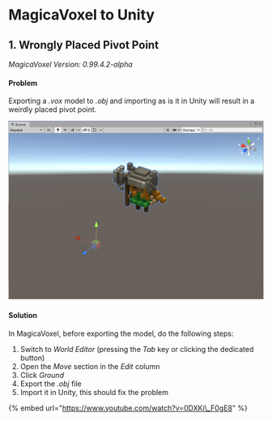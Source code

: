 # MagicaVoxel to Unity

## 1. Wrongly Placed Pivot Point

 _MagicaVoxel Version: 0.99.4.2-alpha_

#### Problem

Exporting a _.vox_ model to _.obj_ and importing as is it in Unity will result in a weirdly placed pivot point.

![The imported character has a wrongly placed pivot point](../.gitbook/assets/wrong_pivot.png)

#### Solution

In MagicaVoxel, before exporting the model, do the following steps:

1. Switch to _World Editor_ \(pressing the _Tab_ key or clicking the dedicated button\)
2. Open the _Move_ section in the _Edit_ column
3. Click _Ground_
4. Export the _.obj_ file
5. Import it in Unity, this should fix the problem

{% embed url="https://www.youtube.com/watch?v=0DXKi\_F0gE8" %}





